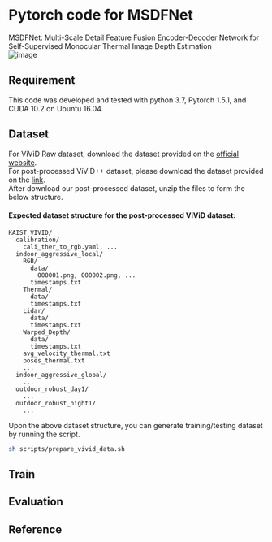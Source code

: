 # Pytorch code for MSDFNet
MSDFNet: Multi-Scale Detail Feature Fusion Encoder-Decoder Network for Self-Supervised Monocular Thermal Image Depth Estimation    
![image](https://github.com/CabbageZhi/MSDFNet/assets/103650178/4b83ad91-f348-411f-ae22-bc225b457d47)

## Requirement
This code was developed and tested with python 3.7, Pytorch 1.5.1, and CUDA 10.2 on Ubuntu 16.04.
## Dataset
For ViViD Raw dataset, download the dataset provided on the [official website](https://sites.google.com/view/dgbicra2019-vivid/).  
For post-processed ViViD++ dataset, please download the dataset provided on the [link](https://urserver.kaist.ac.kr/publicdata/ViViD++/download_links.txt).  
After download our post-processed dataset, unzip the files to form the below structure.  
#### Expected dataset structure for the post-processed ViViD dataset:
```
KAIST_VIVID/
  calibration/
    cali_ther_to_rgb.yaml, ...
  indoor_aggressive_local/
    RGB/
      data/
        000001.png, 000002.png, ...
      timestamps.txt
    Thermal/
      data/
      timestamps.txt
    Lidar/
      data/
      timestamps.txt
    Warped_Depth/
      data/
      timestamps.txt
    avg_velocity_thermal.txt
    poses_thermal.txt
    ...
  indoor_aggressive_global/
    ...	
  outdoor_robust_day1/
    ...
  outdoor_robust_night1/
    ...
```

Upon the above dataset structure, you can generate training/testing dataset by running the script.
```bash
sh scripts/prepare_vivid_data.sh
```
## Train
## Evaluation
## Reference
